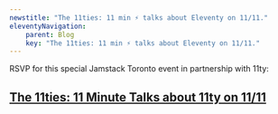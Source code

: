 ```yaml
---
newstitle: "The 11ties: 11 min ⚡️ talks about Eleventy on 11/11."
eleventyNavigation:
	parent: Blog
	key: "The 11ties: 11 min ⚡️ talks about Eleventy on 11/11."
---
```

RSVP for this special Jamstack Toronto event in partnership with 11ty:

## [The 11ties: 11 Minute Talks about 11ty on 11/11](https://www.meetup.com/JAMstack-Toronto/events/281278073/)